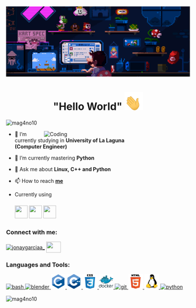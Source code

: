 [![MasterHead](assets/masterhead.gif)]()
<h1 align="center"> "Hello World"
<img src="assets/waving_hand.gif" width="50" height="50">
</h1>
<p align="left"> <img src="https://komarev.com/ghpvc/?username=mag4no10&label=Profile%20views&color=b400f5&style=flat" alt="mag4no10" /> </p>
<img align="right" alt="Coding" width="400" src="https://media.tenor.com/44W7Kpj5yOcAAAAC/8bit.gif">


- 🔭 I’m currently studying in **University of La Laguna <br> (Computer Engineer)**

- 🌱 I’m currently mastering **Python**

- 💬 Ask me about **Linux, C++ and Python**

- 📫 How to reach [**me**](https://github.com/mag4no10/mag4no10/issues)

- Currently using <br><br> <img style="vertical-align:middle;margin:5px 0px" height=35 width=35 src="https://upload.wikimedia.org/wikipedia/commons/4/45/Parrot_Logo.png"> <img style="vertical-align:middle;margin:5px 0px" height=35 width=35 src="https://cdn.icon-icons.com/icons2/2148/PNG/512/arch_linux_icon_132588.png">  <img  style="vertical-align:middle;margin:5px 0px" height=35 width=35 src="https://upload.wikimedia.org/wikipedia/commons/thumb/c/c4/Windows_logo_-_2021_%28Black%29.svg/1024px-Windows_logo_-_2021_%28Black%29.svg.png">

<h3 align="left">Connect with me:</h3>
<p align="left">
<a href="https://instagram.com/jonaygarciaa_" target="blank"><img align="center" src="https://raw.githubusercontent.com/rahuldkjain/github-profile-readme-generator/master/src/images/icons/Social/instagram.svg" alt="jonaygarciaa_" height="30" width="40" /></a>
<a href="https://www.linkedin.com/in/jonay-faas-garcia-85125022b/" target="blank"> <img align="center" src="https://raw.githubusercontent.com/rahuldkjain/github-profile-readme-generator/master/src/images/icons/Social/linked-in-alt.svg" height="30" width="40" target="_blank"></a>
</p>

<h3 align="left">Languages and Tools:</h3>
<p align="left"> <a href="https://www.gnu.org/software/bash/" target="_blank" rel="noreferrer"> <img src="https://www.vectorlogo.zone/logos/gnu_bash/gnu_bash-icon.svg" alt="bash" width="40" height="40"/> </a> <a href="https://www.blender.org/" target="_blank" rel="noreferrer"> <img src="https://download.blender.org/branding/community/blender_community_badge_white.svg" alt="blender" width="40" height="40"/> </a> <a href="https://www.cprogramming.com/" target="_blank" rel="noreferrer"> <img src="https://raw.githubusercontent.com/devicons/devicon/master/icons/c/c-original.svg" alt="c" width="40" height="40"/> </a> <a href="https://www.w3schools.com/cpp/" target="_blank" rel="noreferrer"> <img src="https://raw.githubusercontent.com/devicons/devicon/master/icons/cplusplus/cplusplus-original.svg" alt="cplusplus" width="40" height="40"/> </a> <a href="https://www.w3schools.com/css/" target="_blank" rel="noreferrer"> <img src="https://raw.githubusercontent.com/devicons/devicon/master/icons/css3/css3-original-wordmark.svg" alt="css3" width="40" height="40"/> </a> <a href="https://www.docker.com/" target="_blank" rel="noreferrer"> <img src="https://raw.githubusercontent.com/devicons/devicon/master/icons/docker/docker-original-wordmark.svg" alt="docker" width="40" height="40"/> </a> <a href="https://git-scm.com/" target="_blank" rel="noreferrer"> <img src="https://www.vectorlogo.zone/logos/git-scm/git-scm-icon.svg" alt="git" width="40" height="40"/> </a> <a href="https://www.w3.org/html/" target="_blank" rel="noreferrer"> <img src="https://raw.githubusercontent.com/devicons/devicon/master/icons/html5/html5-original-wordmark.svg" alt="html5" width="40" height="40"/> </a> <a href="https://www.linux.org/" target="_blank" rel="noreferrer"> <img src="https://raw.githubusercontent.com/devicons/devicon/master/icons/linux/linux-original.svg" alt="linux" width="40" height="40"/> </a> <a href="https://www.python.org" target="_blank" rel="noreferrer"> <img src="https://raw.githubusercontent.com/devi cons/devicon/master/icons/python/python-original.svg" alt="python" width="40" height="40"/> </a> </p>

<p><img align="center" src="https://github-readme-stats-sigma-five.vercel.app/api/top-langs/?username=mag4no10&theme=react&line_height=40&hide=css" alt="mag4no10" /></p>
